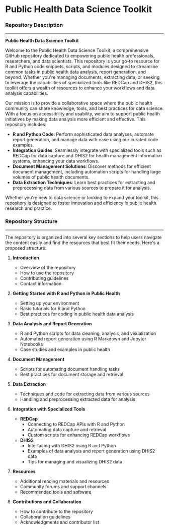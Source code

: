 # Public Health Data Science Toolkit

### Repository Description

---

**Public Health Data Science Toolkit**

Welcome to the Public Health Data Science Toolkit, a comprehensive GitHub repository dedicated to empowering public health professionals, researchers, and data scientists. This repository is your go-to resource for R and Python code snippets, scripts, and modules designed to streamline common tasks in public health data analysis, report generation, and beyond. Whether you're managing documents, extracting data, or seeking to leverage the capabilities of specialized tools like REDCap and DHIS2, this toolkit offers a wealth of resources to enhance your workflows and data analysis capabilities.

Our mission is to provide a collaborative space where the public health community can share knowledge, tools, and best practices for data science. With a focus on accessibility and usability, we aim to support public health initiatives by making data analysis more efficient and effective. This repository includes:

- **R and Python Code**: Perform sophisticated data analyses, automate report generation, and manage data with ease using our curated code examples.
- **Integration Guides**: Seamlessly integrate with specialized tools such as REDCap for data capture and DHIS2 for health management information systems, enhancing your data workflows.
- **Document Management Solutions**: Discover methods for efficient document management, including automation scripts for handling large volumes of public health documents.
- **Data Extraction Techniques**: Learn best practices for extracting and preprocessing data from various sources to prepare it for analysis.

Whether you're new to data science or looking to expand your toolkit, this repository is designed to foster innovation and efficiency in public health research and practice.

### Repository Structure

---

The repository is organized into several key sections to help users navigate the content easily and find the resources that best fit their needs. Here's a proposed structure:

1. **Introduction**
   - Overview of the repository
   - How to use the repository
   - Contributing guidelines
   - Contact information

2. **Getting Started with R and Python in Public Health**
   - Setting up your environment
   - Basic tutorials for R and Python
   - Best practices for coding in public health data analysis

3. **Data Analysis and Report Generation**
   - R and Python scripts for data cleaning, analysis, and visualization
   - Automated report generation using R Markdown and Jupyter Notebooks
   - Case studies and examples in public health

4. **Document Management**
   - Scripts for automating document handling tasks
   - Best practices for document storage and retrieval

5. **Data Extraction**
   - Techniques and code for extracting data from various sources
   - Handling and preprocessing extracted data for analysis

6. **Integration with Specialized Tools**
   - **REDCap**
     - Connecting to REDCap APIs with R and Python
     - Automating data capture and retrieval
     - Custom scripts for enhancing REDCap workflows
   - **DHIS2**
     - Interfacing with DHIS2 using R and Python
     - Examples of data analysis and report generation using DHIS2 data
     - Tips for managing and visualizing DHIS2 data

7. **Resources**
   - Additional reading materials and resources
   - Community forums and support channels
   - Recommended tools and software

8. **Contributions and Collaboration**
   - How to contribute to the repository
   - Collaboration guidelines
   - Acknowledgments and contributor list

